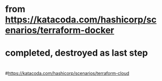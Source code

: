 # from https://katacoda.com/hashicorp/scenarios/terraform-docker
# completed, destroyed as last step
#
#https://katacoda.com/hashicorp/scenarios/terraform-cloud
